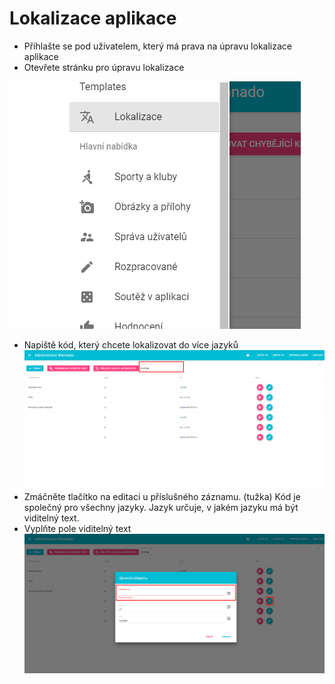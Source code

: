 # Lokalizace aplikace

* Přihlašte se pod uživatelem, který má prava na úpravu lokalizace aplikace
* Otevřete stránku pro úpravu lokalizace

![](/images/lokalizaceMenu.png)

* Napiště kód, který chcete lokalizovat do více jazyků![](/images/searchLocCode.png)
* Zmáčněte tlačítko na editaci u příslušného záznamu. \(tužka\) Kód je společný pro všechny jazyky. Jazyk určuje, v jakém jazyku má být viditelný text.
* Vyplňte pole viditelný text![](/images/locEdit.png)



